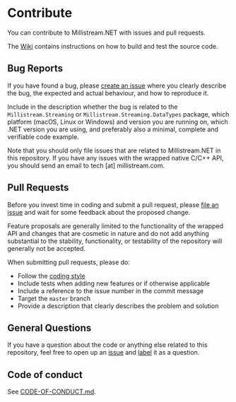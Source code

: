 # Contribute
You can contribute to Millistream.NET with issues and pull requests.

The [Wiki](https://github.com/mgnsm/Millistream.NET/wiki/Build-and-Test) contains instructions on how to build and test the source code.

## Bug Reports
If you have found a bug, please [create an issue](https://docs.github.com/en/github/managing-your-work-on-github/creating-an-issue) where you clearly describe the bug, the expected and actual behaviour, and how to reproduce it.

Include in the description whether the bug is related to the `Millistream.Streaming` or `Millistream.Streaming.DataTypes` package, which platform (macOS, Linux or Windows) and version you are running on, which .NET version you are using, and preferably also a minimal, complete and verifiable code example.

Note that you should only file issues that are related to Millistream.NET in this repository. If you have any issues with the wrapped native C/C++ API, you should send an email to tech [at] millistream.com.

## Pull Requests
Before you invest time in coding and submit a pull request, please [file an issue](https://docs.github.com/en/github/managing-your-work-on-github/creating-an-issue) and wait for some feedback about the proposed change. 

Feature proposals are generally limited to the functionality of the wrapped API and changes that are cosmetic in nature and do not add anything substantial to the stability, functionality, or testability of the repository will generally not be accepted.

When submitting pull requests, please do:

- Follow the [coding style](https://github.com/mgnsm/Millistream.NET/wiki/Coding-Style)
- Include tests when adding new features or if otherwise applicable
- Include a reference to the issue number in the commit message
- Target the `master` branch
- Provide a description that clearly describes the problem and solution

## General Questions
If you have a question about the code or anything else related to this repository, feel free to open up an [issue](https://docs.github.com/en/github/managing-your-work-on-github/creating-an-issue) and [label](https://docs.github.com/en/github/managing-your-work-on-github/about-labels) it as a question.

## Code of conduct
See [CODE-OF-CONDUCT.md](CODE-OF-CONDUCT.md).